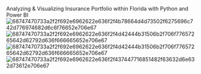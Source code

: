 
Analyzing & Visualizing Insurance Portfolio within Florida with Python and Power BI
![68747470733a2f2f692e6962622e636f2f4b78664d4d73502f6275696c742d776974682d6c6f76652e706e67](https://user-images.githubusercontent.com/33763323/184502175-8a6d2a86-9c8c-46ed-9a9f-10d62c8fa59d.png)
![68747470733a2f2f692e6962622e636f2f4d42444b31506b2f706f77657265642d62792d636f666665652e706e67](https://user-images.githubusercontent.com/33763323/184502178-49647f0a-5cfa-4203-855c-fc05c59c80f2.png)
![68747470733a2f2f692e6962622e636f2f4d42444b31506b2f706f77657265642d62792d636f666665652e706e67](https://user-images.githubusercontent.com/33763323/184502186-d1feae3e-032a-4912-a90e-20e8d6280e19.png)
![68747470733a2f2f692e6962622e636f2f437447716851482f63632d6e632d73612e706e67](https://user-images.githubusercontent.com/33763323/184502189-41712a53-5a02-4cd8-a42d-696f30c47c18.png)
